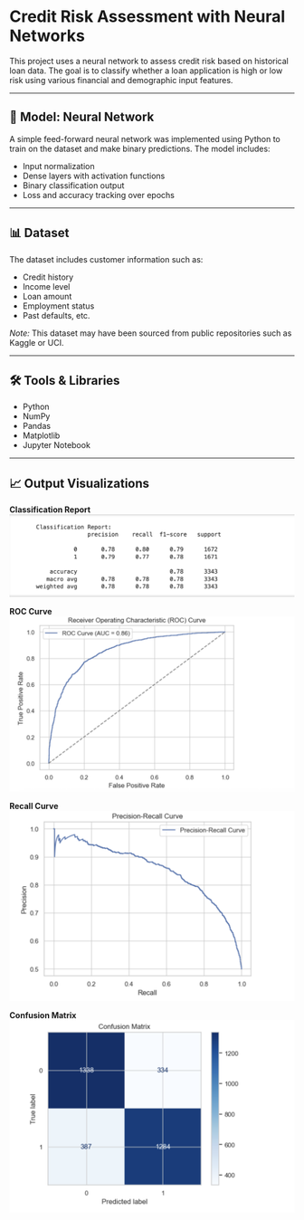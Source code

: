 # Credit Risk Assessment with Neural Networks 

This project uses a neural network to assess credit risk based on historical loan data. The goal is to classify whether a loan application is high or low risk using various financial and demographic input features.

---

## 🧠 Model: Neural Network

A simple feed-forward neural network was implemented using Python to train on the dataset and make binary predictions. The model includes:

- Input normalization
- Dense layers with activation functions
- Binary classification output
- Loss and accuracy tracking over epochs

---

## 📊 Dataset

The dataset includes customer information such as:
- Credit history
- Income level
- Loan amount
- Employment status
- Past defaults, etc.

*Note:* This dataset may have been sourced from public repositories such as Kaggle or UCI.

---

## 🛠️ Tools & Libraries

- Python
- NumPy
- Pandas
- Matplotlib
- Jupyter Notebook

---
## 📈 Output Visualizations

**Classification Report**  
![Classification Report](docs/classification_report.png)

**ROC Curve**  
![ROC Curve](docs/roc_curve.png)

**Recall Curve**  
![Recall Curve](docs/recall_curve.png)

**Confusion Matrix**  
![Confusion Matrix](docs/confusion_matrix.png)


